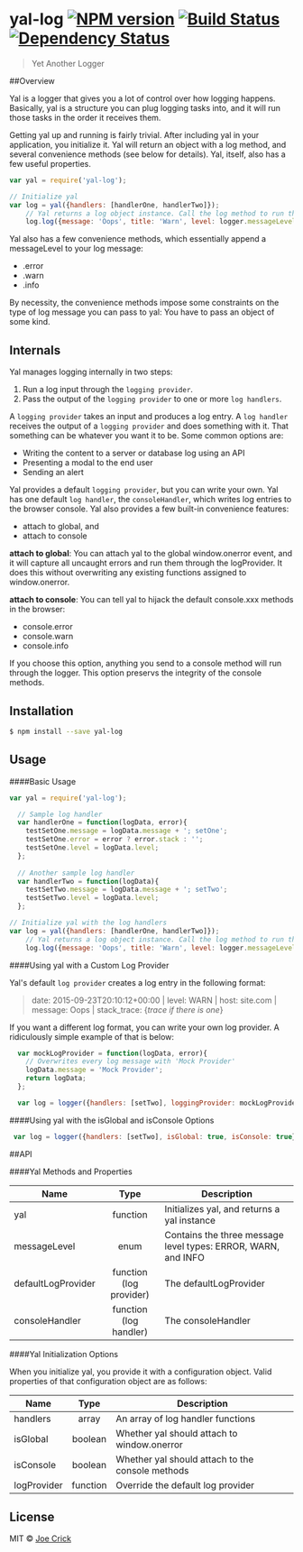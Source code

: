 # yal-log [![NPM version][npm-image]][npm-url] [![Build Status][travis-image]][travis-url] [![Dependency Status][daviddm-image]][daviddm-url]
> Yet Another Logger

##Overview

Yal is a logger that gives you a lot of control over how logging happens. Basically, yal is a structure  you can plug logging tasks into, and it will run those tasks in the order it receives them.

Getting yal up and running is fairly trivial. After including yal in your application, you initialize it. Yal will return an object with a log method, and several convenience methods (see below for details). Yal, itself, also has a few useful properties.

```js
var yal = require('yal-log');

// Initialize yal
var log = yal({handlers: [handlerOne, handlerTwo]});
	// Yal returns a log object instance. Call the log method to run the logger.
    log.log({message: 'Oops', title: 'Warn', level: logger.messageLevel.WARN});
```

Yal also has a few convenience methods, which essentially append a messageLevel to your log message:

 - .error
 - .warn
 - .info

By necessity, the convenience methods impose some constraints on the type of log message you can pass to yal: You have to pass an object of some kind.

## Internals

Yal manages logging internally in two steps:

1. Run a log input through the `logging provider`.
2. Pass the output of the `logging provider` to one or more `log handlers`.

A `logging provider` takes an input and produces a log entry. A `log handler` receives the output of a `logging provider` and does something with it. That something can be whatever you want it to be. Some common options are:

 - Writing the content to a server or database log using an API
 - Presenting a modal to the end user
 - Sending an alert

Yal provides a default `logging provider`, but you can write your own. Yal has one default `log handler`, the `consoleHandler`, which writes log entries to the browser console. Yal also provides a few built-in convenience features:

 - attach to global, and
 - attach to console

**attach to global**:
You can attach yal to the global window.onerror event, and it will capture all uncaught errors and run them through the logProvider. It does this without overwriting any existing functions assigned to window.onerror.

**attach to console**:
You can tell yal to hijack the default console.xxx methods in the browser:

 - console.error
 - console.warn
 - console.info

If you choose this option, anything you send to a console method will run through the logger. This option preservs the integrity of the console methods.

## Installation

```sh
$ npm install --save yal-log
```


## Usage

####Basic Usage

```js
var yal = require('yal-log');

  // Sample log handler
  var handlerOne = function(logData, error){
    testSetOne.message = logData.message + '; setOne';
    testSetOne.error = error ? error.stack : '';
    testSetOne.level = logData.level;
  };
 
  // Another sample log handler
  var handlerTwo = function(logData){
    testSetTwo.message = logData.message + '; setTwo';
    testSetTwo.level = logData.level;
  };

// Initialize yal with the log handlers
var log = yal({handlers: [handlerOne, handlerTwo]});
	// Yal returns a log object instance. Call the log method to run the logger.
    log.log({message: 'Oops', title: 'Warn', level: logger.messageLevel.WARN});
```

####Using yal with a Custom Log Provider

Yal's default `log provider` creates a log entry in the following format:

> date: 2015-09-23T20:10:12+00:00 | level: WARN | host: site.com | message: Oops | stack_trace: {*trace if there is one*}

If you want a different log format, you can write your own log provider. A ridiculously simple example of that is below:

```js
  var mockLogProvider = function(logData, error){
    // Overwrites every log message with 'Mock Provider'
    logData.message = 'Mock Provider';
    return logData;
  };

  var log = logger({handlers: [setTwo], loggingProvider: mockLogProvider});
```

####Using yal with the isGlobal and isConsole Options

```js
 var log = logger({handlers: [setTwo], isGlobal: true, isConsole: true});
```

##API

####Yal Methods and Properties

| Name        | Type           | Description  |
| ------------- |:-------------:| -----|
| yal      | function | Initializes yal, and returns a yal instance |
| messageLevel      | enum      |  Contains the three message level types: ERROR, WARN, and INFO  |
| defaultLogProvider | function (log provider)      |    The defaultLogProvider |
| consoleHandler | function (log handler)      |  The consoleHandler  |


####Yal Initialization Options

When you initialize yal, you provide it with a configuration object. Valid properties of that configuration object are as follows:

| Name        | Type           | Description  |
| ------------- |:-------------:| -----|
| handlers      | array | An array of log handler functions |
| isGlobal      | boolean      |  Whether yal should attach to window.onerror  |
| isConsole | boolean      |    Whether yal should attach to the console methods |
| logProvider | function      |  Override the default log provider  |

## License

MIT © [Joe Crick](http://www.josephcrick.com)


[npm-image]: https://badge.fury.io/js/yal-log.svg
[npm-url]: https://npmjs.org/package/yal-log
[travis-image]: https://travis-ci.org/joe-crick/yal-log.svg?branch=master
[travis-url]: https://travis-ci.org/joe-crick/yal-log
[daviddm-image]: https://david-dm.org/joe-crick/yal-log.svg?theme=shields.io
[daviddm-url]: https://david-dm.org/joe-crick/yal-log
